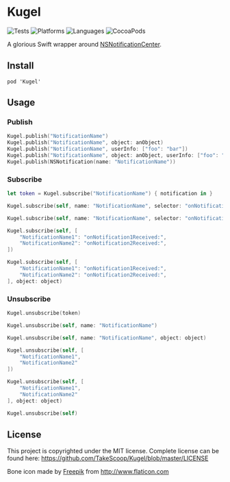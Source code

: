 Kugel
=====

![Tests](https://img.shields.io/circleci/project/TakeScoop/Kugel/master.svg)
![Platforms](https://img.shields.io/badge/platforms-ios%20%7C%20osx%20%20%7C%20tvos-lightgrey.svg)
![Languages](https://img.shields.io/badge/languages-swift%20%7C%20objc-orange.svg)
![CocoaPods](https://img.shields.io/cocoapods/v/Kugel.svg)

A glorious Swift wrapper around [NSNotificationCenter](https://developer.apple.com/library/mac/documentation/Cocoa/Reference/Foundation/Classes/NSNotificationCenter_Class/).

Install
-------

```
pod 'Kugel'
```

Usage
-----

### Publish

```swift
Kugel.publish("NotificationName")
Kugel.publish("NotificationName", object: anObject)
Kugel.publish("NotificationName", userInfo: ["foo": "bar"])
Kugel.publish("NotificationName", object: anObject, userInfo: ["foo": "bar"])
Kugel.publish(NSNotification(name: "NotificationName"))
```

### Subscribe

```swift
let token = Kugel.subscribe("NotificationName") { notification in }

Kugel.subscribe(self, name: "NotificationName", selector: "onNotificationReceived:")

Kugel.subscribe(self, name: "NotificationName", selector: "onNotificationReceived:", object: object)

Kugel.subscribe(self, [
    "NotificationName1": "onNotification1Received:",
    "NotificationName2": "onNotification2Received:",
])

Kugel.subscribe(self, [
    "NotificationName1": "onNotification1Received:",
    "NotificationName2": "onNotification2Received:",
], object: object)
```

### Unsubscribe

```swift
Kugel.unsubscribe(token)

Kugel.unsubscribe(self, name: "NotificationName")

Kugel.unsubscribe(self, name: "NotificationName", object: object)

Kugel.unsubscribe(self, [
	"NotificationName1",
	"NotificationName2"
])

Kugel.unsubscribe(self, [
	"NotificationName1",
	"NotificationName2"
], object: object)

Kugel.unsubscribe(self)
```

License
-------

This project is copyrighted under the MIT license. Complete license can be found here: <https://github.com/TakeScoop/Kugel/blob/master/LICENSE>

Bone icon made by [Freepik](http://www.flaticon.com/authors/freepik) from <http://www.flaticon.com> 
